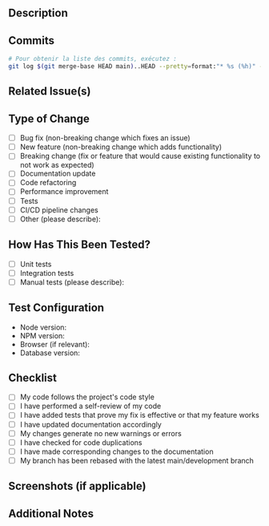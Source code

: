 ## Description

<!-- Provide a brief description of the changes introduced by this PR -->

## Commits

<!-- List all commits included in this PR -->
```bash
# Pour obtenir la liste des commits, exécutez :
git log $(git merge-base HEAD main)..HEAD --pretty=format:"* %s (%h)" --no-merges
```

## Related Issue(s)

<!-- Link to the related issues. Use keywords like "Fixes", "Closes", or "Resolves" followed by the issue number, e.g., "Fixes #123" -->

## Type of Change

<!-- Please check the type of change your PR introduces -->

- [ ] Bug fix (non-breaking change which fixes an issue)
- [ ] New feature (non-breaking change which adds functionality)
- [ ] Breaking change (fix or feature that would cause existing functionality to not work as expected)
- [ ] Documentation update
- [ ] Code refactoring
- [ ] Performance improvement
- [ ] Tests
- [ ] CI/CD pipeline changes
- [ ] Other (please describe):

## How Has This Been Tested?

<!-- Please describe the tests you've run to verify your changes -->

- [ ] Unit tests
- [ ] Integration tests
- [ ] Manual tests (please describe):

## Test Configuration

- Node version:
- NPM version:
- Browser (if relevant):
- Database version:

## Checklist

<!-- Go through the following checklist before requesting a review -->

- [ ] My code follows the project's code style
- [ ] I have performed a self-review of my code
- [ ] I have added tests that prove my fix is effective or that my feature works
- [ ] I have updated documentation accordingly
- [ ] My changes generate no new warnings or errors
- [ ] I have checked for code duplications
- [ ] I have made corresponding changes to the documentation
- [ ] My branch has been rebased with the latest main/development branch

## Screenshots (if applicable)

<!-- Add screenshots to help explain your changes if relevant -->

## Additional Notes

<!-- Add any other information that would be helpful for reviewers -->
